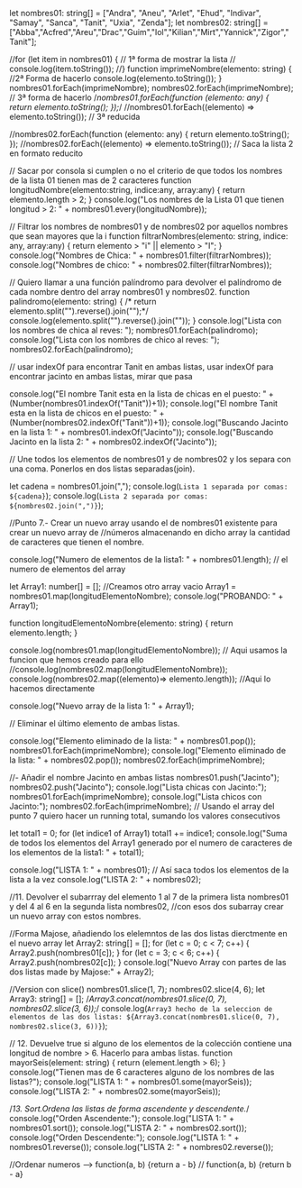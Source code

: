 let nombres01: string[] = ["Andra", "Aneu", "Arlet", "Ehud", "Indivar", "Samay", "Sanca", "Tanit", "Uxia", "Zenda"];
let nombres02: string[] = ["Abba","Acfred","Areu","Drac","Guim","Iol","Kilian","Mirt","Yannick","Zigor","Tanit"];

//for (let item in nombres01) {  // 1ª forma de mostrar la lista
//    console.log(item.toString());
//}
function imprimeNombre(elemento: string) { //2ª Forma de hacerlo
    console.log(elemento.toString());
}
nombres01.forEach(imprimeNombre);
nombres02.forEach(imprimeNombre);
// 3ª forma de hacerlo
/*nombres01.forEach(function (elemento: any) { return elemento.toString(); });*/
//nombres01.forEach((elemento) => elemento.toString()); // 3ª reducida

//nombres02.forEach(function (elemento: any) { return elemento.toString(); });
//nombres02.forEach((elemento) => elemento.toString()); // Saca la lista 2 en formato reducito


// Sacar por consola si cumplen o no el criterio de que todos los nombres de la lista 01 tienen mas de 2 caracteres
function longitudNombre(elemento:string, indice:any, array:any) {
    return elemento.length > 2;
}
console.log("Los nombres  de la Lista 01 que tienen longitud > 2: " + nombres01.every(longitudNombre));

// Filtrar los nombres de nombres01 y de nombres02 por aquellos nombres que sean mayores que la i 
function filtrarNombres(elemento: string, indice: any, array:any) {
    return elemento > "i" || elemento > "I";
}
console.log("Nombres de Chica: " + nombres01.filter(filtrarNombres));
console.log("Nombres de chico: " + nombres02.filter(filtrarNombres));

// Quiero llamar a una función palíndromo para devolver el palíndromo de cada nombre dentro del array nombres01 y nombres02.
function palindromo(elemento: string) {
    /* return elemento.split("").reverse().join("");*/
    console.log(elemento.split("").reverse().join(""));
}
console.log("Lista con los nombres de chica al reves: ");
nombres01.forEach(palindromo);
console.log("Lista con los nombres de chico al reves: ");
nombres02.forEach(palindromo);

// usar indexOf para encontrar Tanit en ambas listas, usar indexOf para encontrar jacinto en ambas listas, mirar que pasa

console.log("El nombre Tanit esta en la lista de chicas en el puesto: " + (Number(nombres01.indexOf("Tanit"))+1));
console.log("El nombre Tanit esta en la lista de chicos en el puesto: " + (Number(nombres02.indexOf("Tanit"))+1));
console.log("Buscando Jacinto en la lista 1: " + nombres01.indexOf("Jacinto"));
console.log("Buscando Jacinto en la lista 2: " + nombres02.indexOf("Jacinto"));

// Une todos los elementos de nombres01 y de nombres02 y los separa con una coma. Ponerlos en dos listas separadas(join).

let cadena = nombres01.join(",");
console.log(`Lista 1 separada por comas: ${cadena}`);
console.log(`Lista 2 separada por comas: ${nombres02.join(",")}`);

//Punto 7.- Crear un nuevo array usando el de nombres01 existente para crear un nuevo array de
//números almacenando en dicho array la cantidad de caracteres que tienen el nombre.

console.log("Numero de elementos de la lista1: " + nombres01.length); // el numero de elementos del array

let Array1: number[] = []; //Creamos otro array vacio 
Array1 = nombres01.map(longitudElementoNombre);
console.log("PROBANDO: " + Array1);

function longitudElementoNombre(elemento: string) {
    return elemento.length;
}

console.log(nombres01.map(longitudElementoNombre)); // Aqui usamos la funcion que hemos creado para ello
//console.log(nombres02.map(longitudElementoNombre));
console.log(nombres02.map((elemento)=> elemento.length)); //Aqui lo hacemos directamente

console.log("Nuevo array de la lista 1: " + Array1);

// Eliminar el último elemento de ambas listas.

console.log("Elemento eliminado de la lista: " + nombres01.pop());
nombres01.forEach(imprimeNombre);
console.log("Elemento eliminado de la lista: " + nombres02.pop());
nombres02.forEach(imprimeNombre);

//- Añadir el nombre Jacinto en ambas listas
nombres01.push("Jacinto");
nombres02.push("Jacinto");
console.log("Lista chicas con Jacinto:");
nombres01.forEach(imprimeNombre);
console.log("Lista chicos con Jacinto:");
nombres02.forEach(imprimeNombre);
// Usando el array del punto 7 quiero hacer un running total, sumando los valores consecutivos

let total1 = 0;
for (let indice1 of Array1) total1 += indice1;
console.log("Suma de todos los elementos del Array1 generado por el numero de caracteres de los elementos de la lista1: " + total1);


console.log("LISTA 1: " + nombres01); // Así saca todos los elementos de la lista a la vez
console.log("LISTA 2: " + nombres02);

//11. Devolver el subarrray del elemento 1 al 7 de la primera lista nombres01 y del 4 al 6 en la segunda lista nombres02,
//con esos dos subarray crear un nuevo array con estos nombres.

//Forma Majose, añadiendo los elelemntos de las dos listas dierctmente en el nuevo array
let Array2: string[] = [];
for (let c = 0; c < 7; c++) {
    Array2.push(nombres01[c]);
}
for (let c = 3; c < 6; c++) {
    Array2.push(nombres02[c]);
}
console.log("Nuevo Array con partes de las dos listas made by Majose:" + Array2);

//Version con slice()
nombres01.slice(1, 7);
nombres02.slice(4, 6);
let Array3: string[] = [];
/*Array3.concat(nombres01.slice(0, 7), nombres02.slice(3, 6));*/
console.log(`Array3 hecho de la seleccion de elementos de las dos listas: ${Array3.concat(nombres01.slice(0, 7), nombres02.slice(3, 6))}`);

// 12. Devuelve true si alguno de los elementos de la colección contiene una longitud de nombre > 6. Hacerlo para ambas listas.
function mayorSeis(element: string) {
    return (element.length > 6);
}
console.log("Tienen mas de 6 caracteres alguno de los nombres de las listas?");
console.log("LISTA 1: " + nombres01.some(mayorSeis));
console.log("LISTA 2: " + nombres02.some(mayorSeis));

/*13. Sort.Ordena las listas de forma ascendente y descendente.*/
console.log("Orden Ascendente:");
console.log("LISTA 1: " + nombres01.sort());
console.log("LISTA 2: " + nombres02.sort());
console.log("Orden Descendente:");
console.log("LISTA 1: " + nombres01.reverse());
console.log("LISTA 2: " + nombres02.reverse());

//Ordenar numeros --> function(a, b) {return a - b}  // function(a, b) {return b - a}
